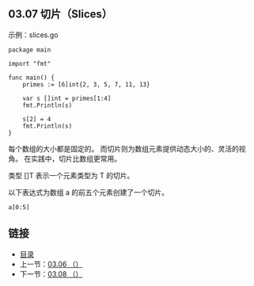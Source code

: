 ## 03.07 切片（Slices）

示例：slices.go

    package main

    import "fmt"

    func main() {
    	primes := [6]int{2, 3, 5, 7, 11, 13}

    	var s []int = primes[1:4]
    	fmt.Println(s)

    	s[2] = 4
    	fmt.Println(s)
    }

每个数组的大小都是固定的。 而切片则为数组元素提供动态大小的、灵活的视角。 在实践中，切片比数组更常用。

类型 []T 表示一个元素类型为 T 的切片。

以下表达式为数组 a 的前五个元素创建了一个切片。

    a[0:5]

## 链接
* [目录](https://github.com/alpha2018/go-zh/blob/master/tour/directory.md)
* 上一节：[03.06 （）](https://github.com/alpha2018/go-zh/blob/master/tour/03.06.md)
* 下一节：[03.08 （）](https://github.com/alpha2018/go-zh/blob/master/tour/03.08.md)

